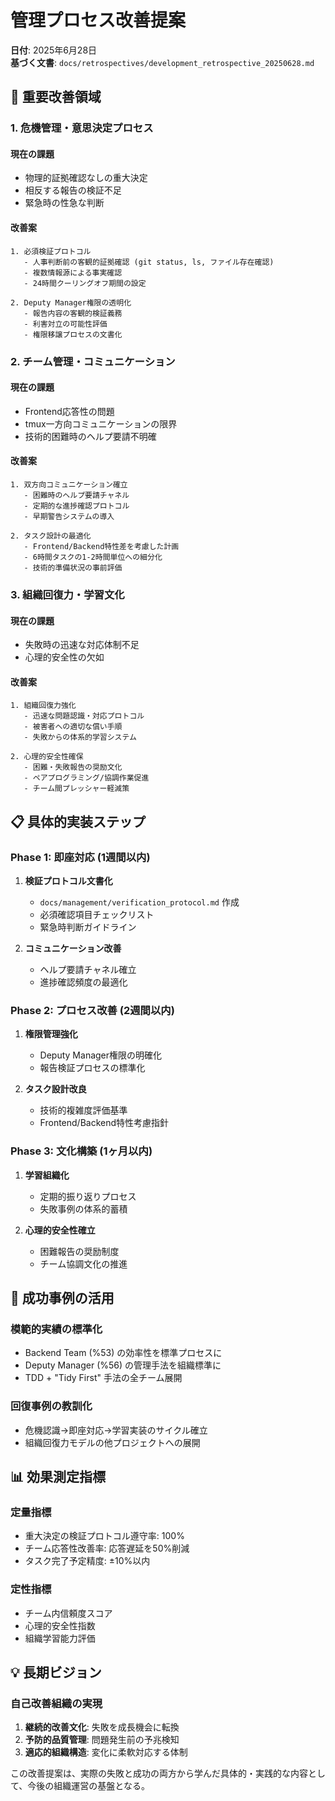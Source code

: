# 管理プロセス改善提案

**日付**: 2025年6月28日  
**基づく文書**: `docs/retrospectives/development_retrospective_20250628.md`

## 🎯 重要改善領域

### 1. **危機管理・意思決定プロセス**

#### 現在の課題
- 物理的証拠確認なしの重大決定
- 相反する報告の検証不足  
- 緊急時の性急な判断

#### 改善案
```
1. 必須検証プロトコル
   - 人事判断前の客観的証拠確認 (git status, ls, ファイル存在確認)
   - 複数情報源による事実確認
   - 24時間クーリングオフ期間の設定

2. Deputy Manager権限の透明化
   - 報告内容の客観的検証義務
   - 利害対立の可能性評価
   - 権限移譲プロセスの文書化
```

### 2. **チーム管理・コミュニケーション**

#### 現在の課題
- Frontend応答性の問題
- tmux一方向コミュニケーションの限界
- 技術的困難時のヘルプ要請不明確

#### 改善案
```
1. 双方向コミュニケーション確立
   - 困難時のヘルプ要請チャネル
   - 定期的な進捗確認プロトコル
   - 早期警告システムの導入

2. タスク設計の最適化  
   - Frontend/Backend特性差を考慮した計画
   - 6時間タスクの1-2時間単位への細分化
   - 技術的準備状況の事前評価
```

### 3. **組織回復力・学習文化**

#### 現在の課題
- 失敗時の迅速な対応体制不足
- 心理的安全性の欠如

#### 改善案
```
1. 組織回復力強化
   - 迅速な問題認識・対応プロトコル
   - 被害者への適切な償い手順
   - 失敗からの体系的学習システム

2. 心理的安全性確保
   - 困難・失敗報告の奨励文化
   - ペアプログラミング/協調作業促進
   - チーム間プレッシャー軽減策
```

## 📋 具体的実装ステップ

### Phase 1: 即座対応 (1週間以内)
1. **検証プロトコル文書化**
   - `docs/management/verification_protocol.md` 作成
   - 必須確認項目チェックリスト
   - 緊急時判断ガイドライン

2. **コミュニケーション改善**
   - ヘルプ要請チャネル確立
   - 進捗確認頻度の最適化

### Phase 2: プロセス改善 (2週間以内)  
1. **権限管理強化**
   - Deputy Manager権限の明確化
   - 報告検証プロセスの標準化

2. **タスク設計改良**
   - 技術的複雑度評価基準
   - Frontend/Backend特性考慮指針

### Phase 3: 文化構築 (1ヶ月以内)
1. **学習組織化**
   - 定期的振り返りプロセス
   - 失敗事例の体系的蓄積

2. **心理的安全性確立**
   - 困難報告の奨励制度
   - チーム協調文化の推進

## 🎯 成功事例の活用

### 模範的実績の標準化
- Backend Team (%53) の効率性を標準プロセスに
- Deputy Manager (%56) の管理手法を組織標準に
- TDD + "Tidy First" 手法の全チーム展開

### 回復事例の教訓化  
- 危機認識→即座対応→学習実装のサイクル確立
- 組織回復力モデルの他プロジェクトへの展開

## 📊 効果測定指標

### 定量指標
- 重大決定の検証プロトコル遵守率: 100%
- チーム応答性改善率: 応答遅延を50%削減
- タスク完了予定精度: ±10%以内

### 定性指標
- チーム内信頼度スコア
- 心理的安全性指数
- 組織学習能力評価

## 💡 長期ビジョン

### 自己改善組織の実現
1. **継続的改善文化**: 失敗を成長機会に転換
2. **予防的品質管理**: 問題発生前の予兆検知
3. **適応的組織構造**: 変化に柔軟対応する体制

この改善提案は、実際の失敗と成功の両方から学んだ具体的・実践的な内容として、今後の組織運営の基盤となる。